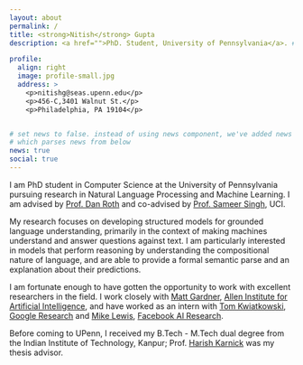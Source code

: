 ```yaml
---
layout: about
permalink: /
title: <strong>Nitish</strong> Gupta
description: <a href="">PhD. Student, University of Pennsylvania</a>. # Address. Contacts. Moto. Etc.

profile:
  align: right
  image: profile-small.jpg
  address: >
    <p>nitishg@seas.upenn.edu</p>
    <p>456-C,3401 Walnut St.</p>
    <p>Philadelphia, PA 19104</p>


# set news to false. instead of using news component, we've added news in page.html
# which parses news from below
news: true
social: true
---
```


I am PhD student in Computer Science at the University of Pennsylvania pursuing research in Natural Language Processing and Machine Learning. I am advised by [Prof. Dan Roth](https://www.cis.upenn.edu/~danroth/) and co-advised by [Prof. Sameer Singh](http://sameersingh.org/), UCI.

My research focuses on developing structured models for grounded language understanding, primarily in the context of making machines understand and answer questions against text. I am particularly interested in models that perform reasoning by understanding the compositional nature of language, and are able to provide a formal semantic parse and an explanation about their predictions.

I am fortunate enough to have gotten the opportunity to work with excellent researchers in the field. I work closely with [Matt Gardner](https://matt-gardner.github.io/), [Allen Institute for Artificial Intelligence](https://allenai.org/), and have worked as an intern with [Tom Kwiatkowski](https://research.google/people/105075/), [Google Research](https://research.google/) and [Mike Lewis](https://research.fb.com/people/lewis-mike/), [Facebook AI Research](https://research.fb.com/).

Before coming to UPenn, I received my B.Tech - M.Tech dual degree from the Indian Institute of Technology, Kanpur; Prof. [Harish Karnick](http://iitk.ac.in/new/dr-harish-karnick#) was my thesis advisor.
